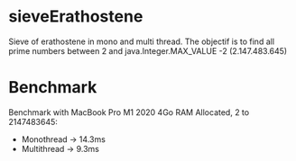 # sieveErathostene
 Sieve of erathostene in mono and multi thread.
 The objectif is to find all prime numbers between 2 and
 java.Integer.MAX_VALUE -2 (2.147.483.645)

# Benchmark
Benchmark with MacBook Pro M1 2020 4Go RAM Allocated, 2 to 2147483645:
* Monothread -> 14.3ms
* Multithread -> 9.3ms
